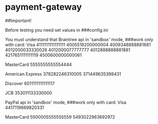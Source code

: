 # payment-gateway

##Important!

Before testing you need set values in 
###config.ini

You must understand that Braintree api in 'sandbox' mode, 
###work only with card:
Visa
    4111111111111111
    4005519200000004
    4009348888881881
    4012000033330026
    4012000077777777
    4012888888881881
    4217651111111119
    4500600000000061
    
MasterCard
    5555555555554444
    
American Express
    378282246310005
    371449635398431
    
Discover
    6011111111111117
    
JCB
    353011133330000
    
PayPal api in 'sandbox' mode, 
###work only with card:
Visa
    4417119669820331
    
MasterCard
    5500005555555559
    5493022963692972
